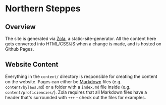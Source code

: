 # Northern Steppes

## Overview

The site is generated via [Zola](https://www.getzola.org/documentation/getting-started/overview/), a static-site-generator. All the content here gets converted into HTML/CSS/JS when a change is made, and is hosted on Github Pages. 

## Website Content

Everything in the `content/` directory is responsible for creating the content on the website. Pages can either be [Markdown](https://www.markdownguide.org/getting-started/) files (e.g. `content/bylaws.md`) or a folder with a `index.md` file inside (e.g. `content/proficiencies/`). Zola requires that all Markdown files have a header that's surrounded with `+++` - check out the files for examples.
